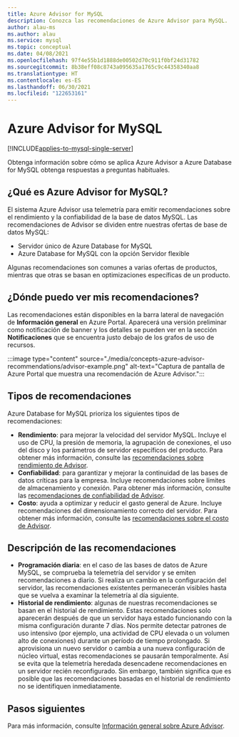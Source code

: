 ```yaml
---
title: Azure Advisor for MySQL
description: Conozca las recomendaciones de Azure Advisor para MySQL.
author: alau-ms
ms.author: alau
ms.service: mysql
ms.topic: conceptual
ms.date: 04/08/2021
ms.openlocfilehash: 97f4e55b1d1888de00502d70c911f0bf24d31782
ms.sourcegitcommit: 8b38eff08c8743a095635a1765c9c44358340aa8
ms.translationtype: HT
ms.contentlocale: es-ES
ms.lasthandoff: 06/30/2021
ms.locfileid: "122653161"
---
```

# <a name="azure-advisor-for-mysql"></a>Azure Advisor for MySQL

[!INCLUDE[applies-to-mysql-single-server](includes/applies-to-mysql-single-server.md)]

Obtenga información sobre cómo se aplica Azure Advisor a Azure Database for MySQL obtenga respuestas a preguntas habituales.
## <a name="what-is-azure-advisor-for-mysql"></a>¿Qué es Azure Advisor for MySQL?
El sistema Azure Advisor usa telemetría para emitir recomendaciones sobre el rendimiento y la confiabilidad de la base de datos MySQL. Las recomendaciones de Advisor se dividen entre nuestras ofertas de base de datos MySQL:
* Servidor único de Azure Database for MySQL
* Azure Database for MySQL con la opción Servidor flexible

Algunas recomendaciones son comunes a varias ofertas de productos, mientras que otras se basan en optimizaciones específicas de un producto.
## <a name="where-can-i-view-my-recommendations"></a>¿Dónde puedo ver mis recomendaciones?
Las recomendaciones están disponibles en la barra lateral de navegación de **Información general** en Azure Portal. Aparecerá una versión preliminar como notificación de banner y los detalles se pueden ver en la sección **Notificaciones** que se encuentra justo debajo de los grafos de uso de recursos.

:::image type="content" source="./media/concepts-azure-advisor-recommendations/advisor-example.png" alt-text="Captura de pantalla de Azure Portal que muestra una recomendación de Azure Advisor.":::

## <a name="recommendation-types"></a>Tipos de recomendaciones
Azure Database for MySQL prioriza los siguientes tipos de recomendaciones:
* **Rendimiento**: para mejorar la velocidad del servidor MySQL. Incluye el uso de CPU, la presión de memoria, la agrupación de conexiones, el uso del disco y los parámetros de servidor específicos del producto. Para obtener más información, consulte las [recomendaciones sobre rendimiento de Advisor](../advisor/advisor-performance-recommendations.md).
* **Confiabilidad**: para garantizar y mejorar la continuidad de las bases de datos críticas para la empresa. Incluye recomendaciones sobre límites de almacenamiento y conexión. Para obtener más información, consulte las [recomendaciones de confiabilidad de Advisor](../advisor/advisor-high-availability-recommendations.md).
* **Costo**: ayuda a optimizar y reducir el gasto general de Azure. Incluye recomendaciones del dimensionamiento correcto del servidor. Para obtener más información, consulte las [recomendaciones sobre el costo de Advisor](../advisor/advisor-cost-recommendations.md).

## <a name="understanding-your-recommendations"></a>Descripción de las recomendaciones
* **Programación diaria**: en el caso de las bases de datos de Azure MySQL, se comprueba la telemetría del servidor y se emiten recomendaciones a diario. Si realiza un cambio en la configuración del servidor, las recomendaciones existentes permanecerán visibles hasta que se vuelva a examinar la telemetría al día siguiente. 
* **Historial de rendimiento**: algunas de nuestras recomendaciones se basan en el historial de rendimiento. Estas recomendaciones solo aparecerán después de que un servidor haya estado funcionando con la misma configuración durante 7 días. Nos permite detectar patrones de uso intensivo (por ejemplo, una actividad de CPU elevada o un volumen alto de conexiones) durante un período de tiempo prolongado. Si aprovisiona un nuevo servidor o cambia a una nueva configuración de núcleo virtual, estas recomendaciones se pausarán temporalmente. Así se evita que la telemetría heredada desencadene recomendaciones en un servidor recién reconfigurado. Sin embargo, también significa que es posible que las recomendaciones basadas en el historial de rendimiento no se identifiquen inmediatamente.

## <a name="next-steps"></a>Pasos siguientes
Para más información, consulte [Información general sobre Azure Advisor](../advisor/advisor-overview.md).
